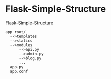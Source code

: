 Flask-Simple-Structure
======================

Flask-Simple-Structure


    app_root/
      -->templates
      -->statics
      -->modules
          -->api.py
          -->admin.py
          -->blog.py
          ...
      app.py
      app.conf
      
